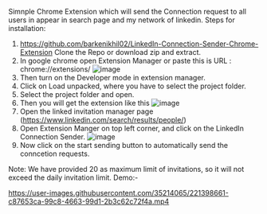 Simnple Chrome Extension which will send the Connection request to all users in appear in search page and my network of linkedin.
Steps for installation:
1. https://github.com/barkenikhil02/LinkedIn-Connection-Sender-Chrome-Extension Clone the Repo or download zip and extract.
2. In google chrome open Extension Manager or paste this is URL : chrome://extensions/
![image](https://user-images.githubusercontent.com/35214065/221397189-f7a4def2-7fb5-4f9b-b978-933e324787cf.png)
3. Then turn on the Developer mode in extension manager.
4. Click on Load unpacked, where you have to select the project folder.
5. Select the project folder and open.
6. Then you will get the extension like this 
![image](https://user-images.githubusercontent.com/35214065/221397261-4da176e1-aba3-4be4-a56c-d14c6fe3026f.png)
7. Open the linked invitation manager page (https://www.linkedin.com/search/results/people/)
8. Open Extension Manger on top left corner, and click on the LinkedIn Connection Sender.
![image](https://user-images.githubusercontent.com/35214065/221397413-357d1f16-6aea-499e-9378-6e3d0ce5e000.png)
9. Now click on the start sending button to automatically send the conncetion requests.

Note: We have provided 20 as maximum limit of invitations, so it will not exceed the daily invitation limit.
Demo:-


https://user-images.githubusercontent.com/35214065/221398661-c87653ca-99c8-4663-99d1-2b3c62c72f4a.mp4

